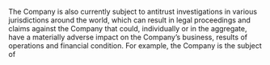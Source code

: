 The  Company  is  also  currently  subject  to  antitrust  investigations  in  various  jurisdictions  around  the  world,  which  can  result  in
legal proceedings and claims against the Company that could, individually or in the aggregate, have a materially adverse impact
on  the  Company’s  business,  results  of  operations  and  financial  condition.  For  example,  the  Company  is  the  subject  of